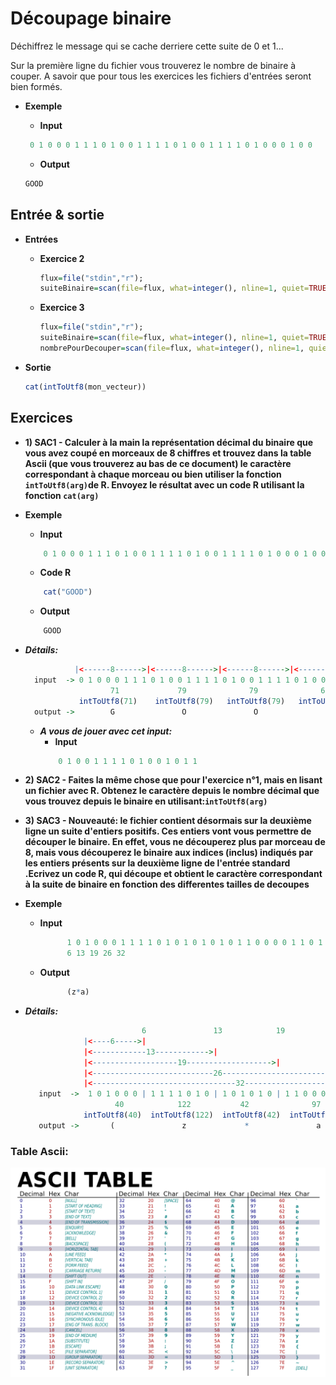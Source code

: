 # Découpage binaire

  Déchiffrez le message qui se cache derriere cette suite de 0 et 1...
  
  Sur la première ligne du fichier vous trouverez le nombre de binaire à couper.
  A savoir que pour tous les exercices les fichiers d'entrées seront bien formés.
+ **Exemple**

  + **Input**
  ```R
   0 1 0 0 0 1 1 1 0 1 0 0 1 1 1 1 0 1 0 0 1 1 1 1 0 1 0 0 0 1 0 0
  ```
  + **Output**
  ```R
  GOOD
  ```

## Entrée & sortie

+ **Entrées**
  + **Exercice 2**
  
    ```R
    flux=file("stdin","r");
    suiteBinaire=scan(file=flux, what=integer(), nline=1, quiet=TRUE)
    ```
  + **Exercice 3**
  
     ```R
    flux=file("stdin","r");
    suiteBinaire=scan(file=flux, what=integer(), nline=1, quiet=TRUE)
    nombrePourDecouper=scan(file=flux, what=integer(), nline=1, quiet=TRUE)
    ```
+ **Sortie**

  ```R
  cat(intToUtf8(mon_vecteur))
  ```
  
## Exercices
  
+ **1) SAC1 - Calculer à la main la représentation décimal du binaire que vous avez coupé en morceaux de 8 chiffres et trouvez dans la table Ascii (que vous trouverez au bas de ce document) le caractère correspondant à chaque morceau ou bien utiliser la fonction ```intToUtf8(arg)```de R. Envoyez le résultat avec un code R utilisant la fonction ```cat(arg)```**
  
+ **Exemple**
  
  + **Input**
  ```R
      0 1 0 0 0 1 1 1 0 1 0 0 1 1 1 1 0 1 0 0 1 1 1 1 0 1 0 0 0 1 0 0
  ```
  + **Code R**
  ```R
      cat("GOOD")
  ```
  + **Output**
  ```R
      GOOD
  ```
+ ***Détails:***
  
  ```R
             |<------8------>|<------8------>|<------8------>|<------8------>|
    input  -> 0 1 0 0 0 1 1 1 0 1 0 0 1 1 1 1 0 1 0 0 1 1 1 1 0 1 0 0 0 1 0 0
                     71             79              79              68
              intToUtf8(71)    intToUtf8(79)   intToUtf8(79)   intToUtf8(68)
    output ->        G               O               O               D
  ```

  + ***A vous de jouer avec cet input:***
    + **Input**
    ```R
        0 1 0 0 1 1 1 1 0 1 0 0 1 0 1 1
    ```

+ **2) SAC2 - Faites la même chose que pour l'exercice n°1, mais en lisant un fichier avec R. Obtenez le caractère depuis le nombre décimal que vous trouvez depuis le binaire en utilisant:```intToUtf8(arg)```**

+ **3) SAC3 - Nouveauté: le fichier contient désormais sur la deuxième ligne un suite d'entiers positifs. Ces entiers vont vous permettre de découper le binaire. En effet, vous ne découperez plus par morceau de 8, mais vous découperez le binaire aux indices (inclus) indiqués par les entiers présents sur la  deuxième ligne de l'entrée standard .Ecrivez un code R, qui découpe et obtient le caractère correspondant à la suite de binaire en fonction des differentes tailles de decoupes**
+ **Exemple**
  + **Input**
  
    ```R
          1 0 1 0 0 0 1 1 1 1 0 1 0 1 0 1 0 1 0 1 1 0 0 0 0 1 1 0 1 0 0 1
          6 13 19 26 32
    ```
    
  + **Output**
    ```R
          (z*a)
    ```

+ ***Détails:***

  ```R
                            6               13            19              26            32
               |<----6----->|
               |<------------13------------>|
               |<-------------------19------------------->|
               |<---------------------------26--------------------------->|
               |<--------------------------------32------------------------------------>|
     input  ->  1 0 1 0 0 0 | 1 1 1 1 0 1 0 | 1 0 1 0 1 0 | 1 1 0 0 0 0 1 | 1 0 1 0 0 1 |
                      40            122           42              97            41
               intToUtf8(40)  intToUtf8(122)  intToUtf8(42)  intToUtf8(97)  intToUtf8(41)
     output ->       (               z             *               a             )
  ```




### Table Ascii:
 
![Alt text](/ressources/table_ascii.png)
